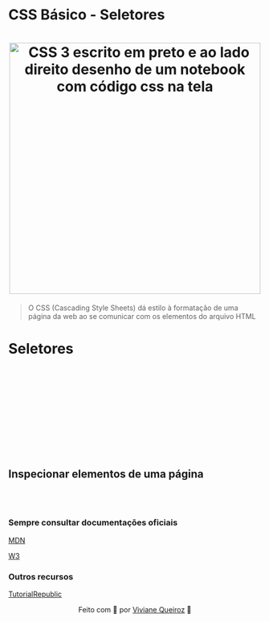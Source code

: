 # CSS Básico - Seletores

<h1 align="center">
    <img src = "https://www.tutorialrepublic.com/lib/images/css-illustration.png" alt = "CSS 3 escrito em preto e ao lado direito desenho de um notebook com código css na tela" text-align="center"  width="500px">
</h1> 

> O CSS (Cascading Style Sheets) dá estilo à formatação de uma página da web ao se comunicar com os elementos do arquivo HTML 

# Seletores

## 
    
    
<br><br>


## 

<br><br>

## 
<br><br>

## Inspecionar elementos de uma página


<br><br>

### Sempre consultar documentações oficiais

 <a href="https://developer.mozilla.org/pt-BR/docs/Web/HTML/Element">MDN</a>

 <a href="https://www.w3schools.com/tags/ref_byfunc.asp">W3</a>


### Outros recursos

 <a href="https://www.tutorialrepublic.com/css-tutorial/">TutorialRepublic</a>

<p align="center"> Feito com 💛 por <a href="https://www.linkedin.com/in/viviane-de-santana-queiroz-1a5a4b155/">Viviane Queiroz</a> 🦋 </p>
